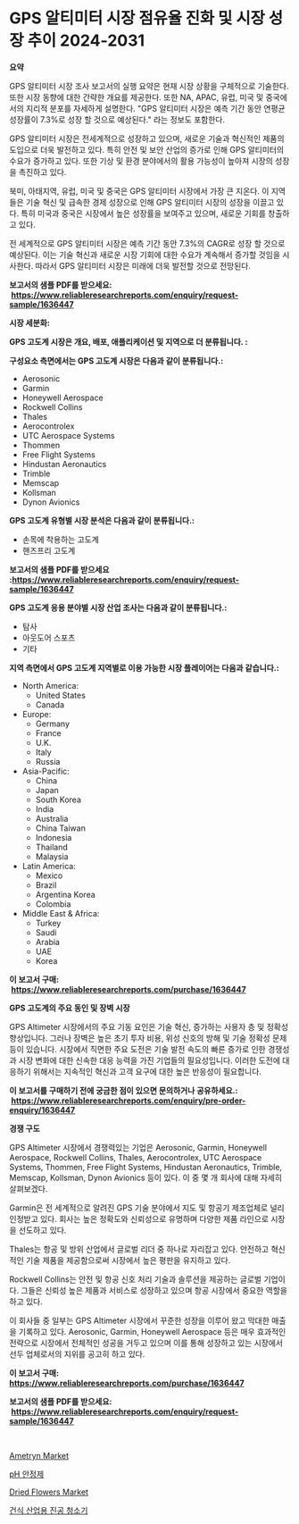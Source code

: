 <p><h1>GPS 알티미터 시장 점유율 진화 및 시장 성장 추이 2024-2031</h1></p><p><strong>요약</strong></p>
<p><p>GPS 알티미터 시장 조사 보고서의 실행 요약은 현재 시장 상황을 구체적으로 기술한다. 또한 시장 동향에 대한 간략한 개요를 제공한다. 또한 NA, APAC, 유럽, 미국 및 중국에서의 지리적 분포를 자세하게 설명한다. "GPS 알티미터 시장은 예측 기간 동안 연평균 성장률이 7.3%로 성장 할 것으로 예상된다." 라는 정보도 포함한다.</p><p>GPS 알티미터 시장은 전세계적으로 성장하고 있으며, 새로운 기술과 혁신적인 제품의 도입으로 더욱 발전하고 있다. 특히 안전 및 보안 산업의 증가로 인해 GPS 알티미터의 수요가 증가하고 있다. 또한 기상 및 환경 분야에서의 활용 가능성이 높아져 시장의 성장을 촉진하고 있다.</p><p>북미, 아태지역, 유럽, 미국 및 중국은 GPS 알티미터 시장에서 가장 큰 지온다. 이 지역들은 기술 혁신 및 급속한 경제 성장으로 인해 GPS 알티미터 시장의 성장을 이끌고 있다. 특히 미국과 중국은 시장에서 높은 성장률을 보여주고 있으며, 새로운 기회를 창출하고 있다.</p><p>전 세계적으로 GPS 알티미터 시장은 예측 기간 동안 7.3%의 CAGR로 성장 할 것으로 예상된다. 이는 기술 혁신과 새로운 시장 기회에 대한 수요가 계속해서 증가할 것임을 시사한다. 따라서 GPS 알티미터 시장은 미래에 더욱 발전할 것으로 전망된다.</p></p>
<p><strong>보고서의 샘플 PDF를 받으세요: &nbsp;<a href="https://www.reliableresearchreports.com/enquiry/request-sample/1636447">https://www.reliableresearchreports.com/enquiry/request-sample/1636447</a></strong></p>
<p><strong>시장 세분화:</strong></p>
<p><strong> GPS 고도계 시장은 개요, 배포, 애플리케이션 및 지역으로 더 분류됩니다. :</strong></p>
<p><strong>구성요소 측면에서는 GPS 고도계 시장은 다음과 같이 분류됩니다.:</strong></p>
<p><ul><li>Aerosonic</li><li>Garmin</li><li>Honeywell Aerospace</li><li>Rockwell Collins</li><li>Thales</li><li>Aerocontrolex</li><li>UTC Aerospace Systems</li><li>Thommen</li><li>Free Flight Systems</li><li>Hindustan Aeronautics</li><li>T​​rimble</li><li>Memscap</li><li>Kollsman</li><li>Dynon Avionics</li></ul></p>
<p><strong> GPS 고도계 유형별 시장 분석은 다음과 같이 분류됩니다.:</strong></p>
<p><ul><li>손목에 착용하는 고도계</li><li>핸즈프리 고도계</li></ul></p>
<p><strong>보고서의 샘플 PDF를 받으세요 :<a href="https://www.reliableresearchreports.com/enquiry/request-sample/1636447">https://www.reliableresearchreports.com/enquiry/request-sample/1636447</a></strong></p>
<p><strong> GPS 고도계 응용 분야별 시장 산업 조사는 다음과 같이 분류됩니다.:</strong></p>
<p><ul><li>탐사</li><li>아웃도어 스포츠</li><li>기타</li></ul></p>
<p><strong>지역 측면에서 GPS 고도계 지역별로 이용 가능한 시장 플레이어는 다음과 같습니다.:</strong></p>
<p><ul>
    <li>
        North America:
        <ul>
            <li>United States</li>
            <li>Canada</li>
        </ul>
    </li>
    <li>
        Europe:
        <ul>
            <li>Germany</li>
            <li>France</li>
            <li>U.K.</li>
            <li>Italy</li>
            <li>Russia</li>
        </ul>
    </li>
    <li>
        Asia-Pacific:
        <ul>
            <li>China</li>
            <li>Japan</li>
            <li>South Korea</li>
            <li>India</li>
            <li>Australia</li>
            <li>China Taiwan</li>
            <li>Indonesia</li>
            <li>Thailand</li>
            <li>Malaysia</li>
        </ul>
    </li>
    <li>
        Latin America:
        <ul>
            <li>Mexico</li>
            <li>Brazil</li>
            <li>Argentina Korea</li>
            <li>Colombia</li>
        </ul>
    </li>
    <li>
        Middle East & Africa:
        <ul>
            <li>Turkey</li>
            <li>Saudi</li>
            <li>Arabia</li>
            <li>UAE</li>
            <li>Korea</li>
        </ul>
    </li>
    </ul></p>
<p><strong>이 보고서 구매: &nbsp;<a href="https://www.reliableresearchreports.com/purchase/1636447">https://www.reliableresearchreports.com/purchase/1636447</a></strong></p>
<p><strong>GPS 고도계의 주요 동인 및 장벽 시장</strong></p>
<p><p>GPS Altimeter 시장에서의 주요 기동 요인은 기술 혁신, 증가하는 사용자 층 및 정확성 향상입니다. 그러나 장벽은 높은 초기 투자 비용, 위성 신호의 방해 및 기술 정확성 문제 등이 있습니다. 시장에서 직면한 주요 도전은 기술 발전 속도의 빠른 증가로 인한 경쟁성과 시장 변화에 대한 신속한 대응 능력을 가진 기업들의 필요성입니다. 이러한 도전에 대응하기 위해서는 지속적인 혁신과 고객 요구에 대한 높은 반응성이 필요합니다.</p></p>
<p><strong>이 보고서를 구매하기 전에 궁금한 점이 있으면 문의하거나 공유하세요.: &nbsp;<a href="https://www.reliableresearchreports.com/enquiry/pre-order-enquiry/1636447">https://www.reliableresearchreports.com/enquiry/pre-order-enquiry/1636447</a></strong></p>
<p><strong>경쟁 구도</strong></p>
<p><p>GPS Altimeter 시장에서 경쟁력있는 기업은 Aerosonic, Garmin, Honeywell Aerospace, Rockwell Collins, Thales, Aerocontrolex, UTC Aerospace Systems, Thommen, Free Flight Systems, Hindustan Aeronautics, Trimble, Memscap, Kollsman, Dynon Avionics 등이 있다. 이 중 몇 개 회사에 대해 자세히 살펴보겠다.</p><p>Garmin은 전 세계적으로 알려진 GPS 기술 분야에서 지도 및 항공기 제조업체로 널리 인정받고 있다. 회사는 높은 정확도와 신뢰성으로 유명하며 다양한 제품 라인으로 시장을 선도하고 있다.</p><p>Thales는 항공 및 방위 산업에서 글로벌 리더 중 하나로 자리잡고 있다. 안전하고 혁신적인 기술 제품을 제공함으로써 시장에서 높은 평판을 유지하고 있다.</p><p>Rockwell Collins는 안전 및 항공 신호 처리 기술과 솔루션을 제공하는 글로벌 기업이다. 그들은 신뢰성 높은 제품과 서비스로 성장하고 있으며 항공 시장에서 중요한 역할을 하고 있다.</p><p>이 회사들 중 일부는 GPS Altimeter 시장에서 꾸준한 성장을 이루어 왔고 막대한 매출을 기록하고 있다. Aerosonic, Garmin, Honeywell Aerospace 등은 매우 효과적인 전략으로 시장에서 전체적인 성공을 거두고 있으며 이를 통해 성장하고 있는 시장에서 선두 업체로서의 지위를 공고히 하고 있다.</p></p>
<p><strong>이 보고서 구매: &nbsp; <a href="https://www.reliableresearchreports.com/purchase/1636447">https://www.reliableresearchreports.com/purchase/1636447</a></strong></p>
<p><strong>보고서의 샘플 PDF를 받으세요: &nbsp;<a href="https://www.reliableresearchreports.com/enquiry/request-sample/1636447">https://www.reliableresearchreports.com/enquiry/request-sample/1636447</a></strong><strong></strong></p>
<p>&nbsp;</p>
<p><p><a href="https://issuu.com/reportprime-2/docs/ametryn-market-size-2030.pptx">Ametryn Market</a></p><p><a href="https://github.com/BrettWeberrt8767765/Market-Research-Report-List-1/blob/main/56139427758.md">pH 안정제</a></p><p><a href="https://issuu.com/reportprime-2/docs/dried-flowers-market-size-2030.pptx">Dried Flowers Market</a></p><p><a href="https://github.com/nuekbpymrrz5/Market-Research-Report-List-1/blob/main/90745647757.md">건식 산업용 진공 청소기</a></p></p>